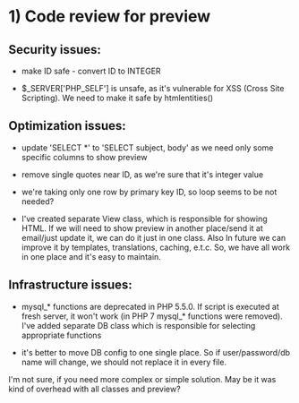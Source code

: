 # 1) Code review for preview

## Security issues:

- make ID safe - convert ID to INTEGER

- $_SERVER['PHP_SELF'] is unsafe, as it's vulnerable for XSS (Cross Site Scripting). We need to make it safe by htmlentities()


## Optimization issues:

- update 'SELECT *' to 'SELECT subject, body' as we need only some specific columns to show preview

- remove single quotes near ID, as we're sure that it's integer value

- we're taking only one row by primary key ID, so loop seems to be not needed?

- I've created separate View class, which is responsible for showing HTML.  If we will need to show preview in another place/send it at email/just update it, we can do it just in one class. Also In future we can improve it by templates, translations, caching, e.t.c. So, we have all work in one place and it's easy to maintain.


## Infrastructure issues:

- mysql_* functions are deprecated in PHP 5.5.0. If script is executed at fresh server, it won't work (in PHP 7 mysql_* functions were removed). I've added separate DB class which is responsible for selecting appropriate functions

- it's better to move DB config to one single place. So if user/password/db name will change, we should not replace it in every file.


I'm not sure, if you need more complex or simple solution. May be it was kind of overhead with all classes and preview?